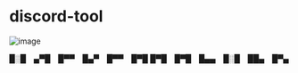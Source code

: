 # discord-tool
![image](https://github.com/discordhacker16325/discord-tool/assets/154688501/4ad192ef-26e4-47d8-9634-73840de7c03f)


█░█ ▄▀█ █▀▀ █▄▀ █▀▀ █▀█
█▀█ █▀█ █▄▄ █░█ ██▄ █▀▄
